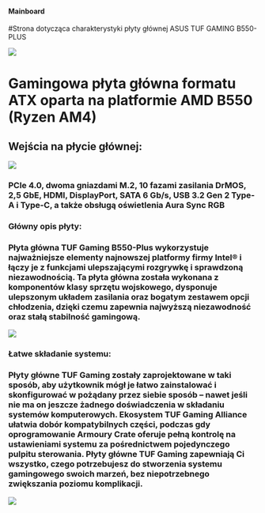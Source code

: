#### Mainboard
#Strona dotycząca charakterystyki płyty głównej ASUS TUF GAMING B550-PLUS

![](https://www.asus.com/media/global/gallery/mdkgfvownlq7czou_setting_000_1_90_end_500.png)








# Gamingowa płyta główna formatu ATX oparta na platformie AMD B550 (Ryzen AM4)
## Wejścia na płycie głównej:
![](https://www.asus.com/media/global/gallery/yc01wo1nn5ezzwnu_setting_000_1_90_end_500.png)
### PCIe 4.0, dwoma gniazdami M.2, 10 fazami zasilania DrMOS, 2,5 GbE, HDMI, DisplayPort, SATA 6 Gb/s, USB 3.2 Gen 2 Type-A i Type-C, a także obsługą oświetlenia Aura Sync RGB
### Główny opis płyty:
### Płyta główna TUF Gaming B550-Plus wykorzystuje najważniejsze elementy najnowszej platformy firmy Intel® i łączy je z funkcjami ulepszającymi rozgrywkę i sprawdzoną niezawodnością. Ta płyta główna została wykonana z komponentów klasy sprzętu wojskowego, dysponuje ulepszonym układem zasilania oraz bogatym zestawem opcji chłodzenia, dzięki czemu zapewnia najwyższą niezawodność oraz stałą stabilność gamingową.
![](https://www.asus.com/media/global/gallery/xfoxetxdzofnu5gz_setting_000_1_90_end_500.png)

### Łatwe składanie systemu:
### Płyty główne TUF Gaming zostały zaprojektowane w taki sposób, aby użytkownik mógł je łatwo zainstalować i skonfigurować w pożądany przez siebie sposób – nawet jeśli nie ma on jeszcze żadnego doświadczenia w składaniu systemów komputerowych. Ekosystem TUF Gaming Alliance ułatwia dobór kompatybilnych części, podczas gdy oprogramowanie Armoury Crate oferuje pełną kontrolę na ustawieniami systemu za pośrednictwem pojedynczego pulpitu sterowania. Płyty główne TUF Gaming zapewniają Ci wszystko, czego potrzebujesz do stworzenia systemu gamingowego swoich marzeń, bez niepotrzebnego zwiększania poziomu komplikacji.
![](https://dlcdnimgs.asus.com/websites/global/products/bvceys3w8ug0apoa/img/reliaibility/alliance-pic.png)

